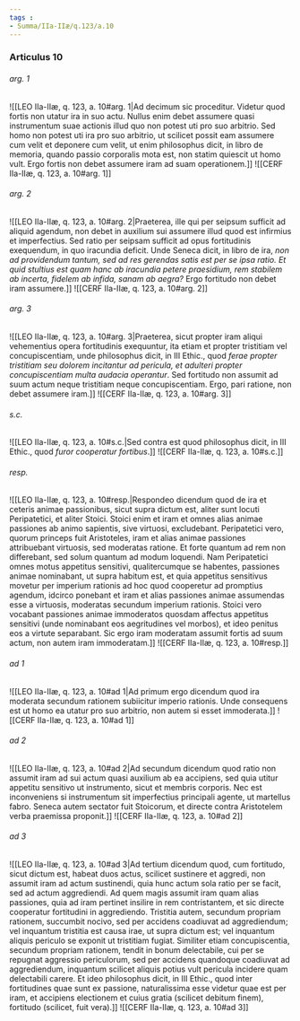 ```yaml
---
tags : 
- Summa/IIa-IIæ/q.123/a.10
---
```


### Articulus 10

###### arg. 1
![[LEO IIa-IIæ, q. 123, a. 10#arg. 1|Ad decimum sic proceditur. Videtur quod fortis non utatur ira in suo actu. Nullus enim debet assumere quasi instrumentum suae actionis illud quo non potest uti pro suo arbitrio. Sed homo non potest uti ira pro suo arbitrio, ut scilicet possit eam assumere cum velit et deponere cum velit, ut enim philosophus dicit, in libro de memoria, quando passio corporalis mota est, non statim quiescit ut homo vult. Ergo fortis non debet assumere iram ad suam operationem.]]
![[CERF IIa-IIæ, q. 123, a. 10#arg. 1]]

###### arg. 2
![[LEO IIa-IIæ, q. 123, a. 10#arg. 2|Praeterea, ille qui per seipsum sufficit ad aliquid agendum, non debet in auxilium sui assumere illud quod est infirmius et imperfectius. Sed ratio per seipsam sufficit ad opus fortitudinis exequendum, in quo iracundia deficit. Unde Seneca dicit, in libro de ira, *non ad providendum tantum, sed ad res gerendas satis est per se ipsa ratio. Et quid stultius est quam hanc ab iracundia petere praesidium, rem stabilem ab incerta, fidelem ab infida, sanam ab aegra?* Ergo fortitudo non debet iram assumere.]]
![[CERF IIa-IIæ, q. 123, a. 10#arg. 2]]

###### arg. 3
![[LEO IIa-IIæ, q. 123, a. 10#arg. 3|Praeterea, sicut propter iram aliqui vehementius opera fortitudinis exequuntur, ita etiam et propter tristitiam vel concupiscentiam, unde philosophus dicit, in III Ethic., quod *ferae propter tristitiam seu dolorem incitantur ad pericula, et adulteri propter concupiscentiam multa audacia operantur*. Sed fortitudo non assumit ad suum actum neque tristitiam neque concupiscentiam. Ergo, pari ratione, non debet assumere iram.]]
![[CERF IIa-IIæ, q. 123, a. 10#arg. 3]]

###### s.c.
![[LEO IIa-IIæ, q. 123, a. 10#s.c.|Sed contra est quod philosophus dicit, in III Ethic., quod *furor cooperatur fortibus*.]]
![[CERF IIa-IIæ, q. 123, a. 10#s.c.]]

###### resp.
![[LEO IIa-IIæ, q. 123, a. 10#resp.|Respondeo dicendum quod de ira et ceteris animae passionibus, sicut supra dictum est, aliter sunt locuti Peripatetici, et aliter Stoici. Stoici enim et iram et omnes alias animae passiones ab animo sapientis, sive virtuosi, excludebant. Peripatetici vero, quorum princeps fuit Aristoteles, iram et alias animae passiones attribuebant virtuosis, sed moderatas ratione. Et forte quantum ad rem non differebant, sed solum quantum ad modum loquendi. Nam Peripatetici omnes motus appetitus sensitivi, qualitercumque se habentes, passiones animae nominabant, ut supra habitum est, et quia appetitus sensitivus movetur per imperium rationis ad hoc quod cooperetur ad promptius agendum, idcirco ponebant et iram et alias passiones animae assumendas esse a virtuosis, moderatas secundum imperium rationis. Stoici vero vocabant passiones animae immoderatos quosdam affectus appetitus sensitivi (unde nominabant eos aegritudines vel morbos), et ideo penitus eos a virtute separabant. Sic ergo iram moderatam assumit fortis ad suum actum, non autem iram immoderatam.]]
![[CERF IIa-IIæ, q. 123, a. 10#resp.]]

###### ad 1
![[LEO IIa-IIæ, q. 123, a. 10#ad 1|Ad primum ergo dicendum quod ira moderata secundum rationem subiicitur imperio rationis. Unde consequens est ut homo ea utatur pro suo arbitrio, non autem si esset immoderata.]]
![[CERF IIa-IIæ, q. 123, a. 10#ad 1]]

###### ad 2
![[LEO IIa-IIæ, q. 123, a. 10#ad 2|Ad secundum dicendum quod ratio non assumit iram ad sui actum quasi auxilium ab ea accipiens, sed quia utitur appetitu sensitivo ut instrumento, sicut et membris corporis. Nec est inconveniens si instrumentum sit imperfectius principali agente, ut martellus fabro. Seneca autem sectator fuit Stoicorum, et directe contra Aristotelem verba praemissa proponit.]]
![[CERF IIa-IIæ, q. 123, a. 10#ad 2]]

###### ad 3
![[LEO IIa-IIæ, q. 123, a. 10#ad 3|Ad tertium dicendum quod, cum fortitudo, sicut dictum est, habeat duos actus, scilicet sustinere et aggredi, non assumit iram ad actum sustinendi, quia hunc actum sola ratio per se facit, sed ad actum aggrediendi. Ad quem magis assumit iram quam alias passiones, quia ad iram pertinet insilire in rem contristantem, et sic directe cooperatur fortitudini in aggrediendo. Tristitia autem, secundum propriam rationem, succumbit nocivo, sed per accidens coadiuvat ad aggrediendum; vel inquantum tristitia est causa irae, ut supra dictum est; vel inquantum aliquis periculo se exponit ut tristitiam fugiat. Similiter etiam concupiscentia, secundum propriam rationem, tendit in bonum delectabile, cui per se repugnat aggressio periculorum, sed per accidens quandoque coadiuvat ad aggrediendum, inquantum scilicet aliquis potius vult pericula incidere quam delectabili carere. Et ideo philosophus dicit, in III Ethic., quod inter fortitudines quae sunt ex passione, naturalissima esse videtur quae est per iram, et accipiens electionem et cuius gratia (scilicet debitum finem), fortitudo (scilicet, fuit vera).]]
![[CERF IIa-IIæ, q. 123, a. 10#ad 3]]

